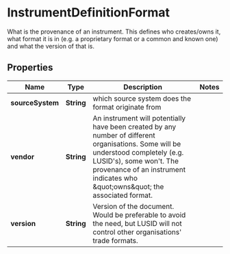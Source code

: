 

# InstrumentDefinitionFormat

What is the provenance of an instrument. This defines who creates/owns it, what format it is in (e.g. a proprietary format or a common and known one)              and what the version of that is.

## Properties

| Name | Type | Description | Notes |
|------------ | ------------- | ------------- | -------------|
|**sourceSystem** | **String** | which source system does the format originate from |  |
|**vendor** | **String** | An instrument will potentially have been created by any number of different organisations. Some will be understood completely (e.g. LUSID&#39;s), some won&#39;t.              The provenance of an instrument indicates who \&quot;owns\&quot; the associated format. |  |
|**version** | **String** | Version of the document. Would be preferable to avoid the need, but LUSID will not control other organisations&#39; trade formats. |  |




